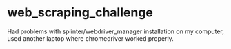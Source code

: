 # web_scraping_challenge

Had problems with splinter/webdriver_manager  installation on my computer, used another laptop where chromedriver worked properly.
